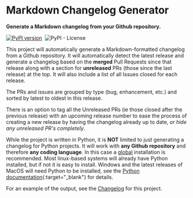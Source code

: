 # Markdown Changelog Generator

**Generate a Markdown changelog from your Github repository.**

[![PyPI
version](https://badge.fury.io/py/github-changelog-md.svg)](https://badge.fury.io/py/github-changelog-md)&nbsp;
![PyPI - License](https://img.shields.io/pypi/l/github-changelog-md)&nbsp;

This project will automatically generate a Markdown-formatted changelog from a
Github repository. It will automatically detect the latest release and generate
a changelog based on the **merged** Pull Requests since that release along with
a section for **unreleased** PRs (those since the last release) at the top. It
will also include a list of all Issues closed for each release.

The PRs and issues are grouped by type (bug, enhancement, etc.) and sorted by
latest to oldest in this release.

There is an option to tag all the Unreleased PRs (ie those closed after the
previous release) with an upcoming release number to ease the process of
creating a new release by having the changelog already up to date, *or hide any
unreleased PR's completely*.

While the project is written in Python, it is **NOT** limited to just generating
a changelog for Python projects. It will work with **any Github repository** and
therefore **any coding language**. In this case a
[global](installation.md#globally) installation is recommended. Most linux-based
systems will already have Python installed, but if not it is easy to install.
Windows and the latest releases of MacOS will need Python to be installed, see
the [Python documentation](https://www.python.org/downloads/){:target="_blank"}
for details.

For an example of the output, see the [Changelog](changelog.md) for this
project.
